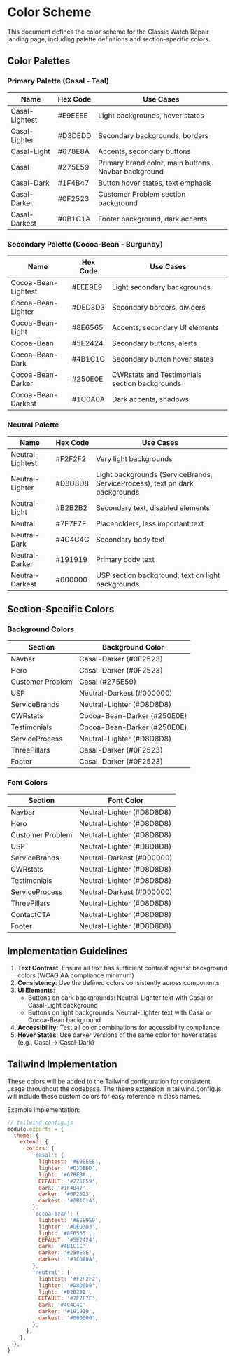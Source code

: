 # Color Scheme

This document defines the color scheme for the Classic Watch Repair landing page, including palette definitions and section-specific colors.

## Color Palettes

### Primary Palette (Casal - Teal)
| Name | Hex Code | Use Cases |
|------|----------|-----------|
| Casal-Lightest | #E9EEEE | Light backgrounds, hover states |
| Casal-Lighter | #D3DEDD | Secondary backgrounds, borders |
| Casal-Light | #678E8A | Accents, secondary buttons |
| Casal | #275E59 | Primary brand color, main buttons, Navbar background |
| Casal-Dark | #1F4B47 | Button hover states, text emphasis |
| Casal-Darker | #0F2523 | Customer Problem section background |
| Casal-Darkest | #0B1C1A | Footer background, dark accents |

### Secondary Palette (Cocoa-Bean - Burgundy)
| Name | Hex Code | Use Cases |
|------|----------|-----------|
| Cocoa-Bean-Lightest | #EEE9E9 | Light secondary backgrounds |
| Cocoa-Bean-Lighter | #DED3D3 | Secondary borders, dividers |
| Cocoa-Bean-Light | #8E6565 | Accents, secondary UI elements |
| Cocoa-Bean | #5E2424 | Secondary buttons, alerts |
| Cocoa-Bean-Dark | #4B1C1C | Secondary button hover states |
| Cocoa-Bean-Darker | #250E0E | CWRstats and Testimonials section backgrounds |
| Cocoa-Bean-Darkest | #1C0A0A | Dark accents, shadows |

### Neutral Palette
| Name | Hex Code | Use Cases |
|------|----------|-----------|
| Neutral-Lightest | #F2F2F2 | Very light backgrounds |
| Neutral-Lighter | #D8D8D8 | Light backgrounds (ServiceBrands, ServiceProcess), text on dark backgrounds |
| Neutral-Light | #B2B2B2 | Secondary text, disabled elements |
| Neutral | #7F7F7F | Placeholders, less important text |
| Neutral-Dark | #4C4C4C | Secondary body text |
| Neutral-Darker | #191919 | Primary body text |
| Neutral-Darkest | #000000 | USP section background, text on light backgrounds |

## Section-Specific Colors

### Background Colors
| Section | Background Color |
|---------|-----------------|
| Navbar | Casal-Darker (#0F2523) |
| Hero | Casal-Darker (#0F2523) |
| Customer Problem | Casal (#275E59) |
| USP | Neutral-Darkest (#000000) |
| ServiceBrands | Neutral-Lighter (#D8D8D8) |
| CWRstats | Cocoa-Bean-Darker (#250E0E) |
| Testimonials | Cocoa-Bean-Darker (#250E0E) |
| ServiceProcess | Neutral-Lighter (#D8D8D8) |
| ThreePillars | Casal-Darker (#0F2523) |
| Footer | Casal-Darker (#0F2523) |

### Font Colors
| Section | Font Color |
|---------|-----------|
| Navbar | Neutral-Lighter (#D8D8D8) |
| Hero | Neutral-Lighter (#D8D8D8) |
| Customer Problem | Neutral-Lighter (#D8D8D8) |
| USP | Neutral-Lighter (#D8D8D8) |
| ServiceBrands | Neutral-Darkest (#000000) |
| CWRstats | Neutral-Lighter (#D8D8D8) |
| Testimonials | Neutral-Lighter (#D8D8D8) |
| ServiceProcess | Neutral-Darkest (#000000) |
| ThreePillars | Neutral-Lighter (#D8D8D8) |
| ContactCTA | Neutral-Lighter (#D8D8D8) |
| Footer | Neutral-Lighter (#D8D8D8) |

## Implementation Guidelines

1. **Text Contrast**: Ensure all text has sufficient contrast against background colors (WCAG AA compliance minimum)
2. **Consistency**: Use the defined colors consistently across components
3. **UI Elements**: 
   - Buttons on dark backgrounds: Neutral-Lighter text with Casal or Casal-Light background
   - Buttons on light backgrounds: Neutral-Lighter text with Casal or Cocoa-Bean background
4. **Accessibility**: Test all color combinations for accessibility compliance
5. **Hover States**: Use darker versions of the same color for hover states (e.g., Casal → Casal-Dark)

## Tailwind Implementation

These colors will be added to the Tailwind configuration for consistent usage throughout the codebase. The theme extension in tailwind.config.js will include these custom colors for easy reference in class names.

Example implementation:
```js
// tailwind.config.js
module.exports = {
  theme: {
    extend: {
      colors: {
        'casal': {
          lightest: '#E9EEEE',
          lighter: '#D3DEDD',
          light: '#678E8A',
          DEFAULT: '#275E59',
          dark: '#1F4B47',
          darker: '#0F2523',
          darkest: '#0B1C1A',
        },
        'cocoa-bean': {
          lightest: '#EEE9E9',
          lighter: '#DED3D3',
          light: '#8E6565',
          DEFAULT: '#5E2424',
          dark: '#4B1C1C',
          darker: '#250E0E',
          darkest: '#1C0A0A',
        },
        'neutral': {
          lightest: '#F2F2F2',
          lighter: '#D8D8D8',
          light: '#B2B2B2',
          DEFAULT: '#7F7F7F',
          dark: '#4C4C4C',
          darker: '#191919',
          darkest: '#000000',
        },
      },
    },
  },
}
``` 